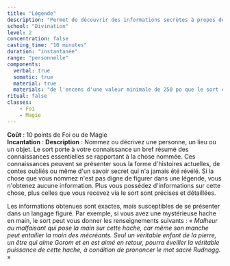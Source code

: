 ```yaml
---
title: "Légende"
description: "Permet de découvrir des informations secrètes à propos de la cible."
school: "Divination"
level: 2
concentration: false
casting_time: "10 minutes"
duration: "instantanée"
range: "personnelle"
components:
  verbal: true
  somatic: true
  material: true
  materials: "de l'encens d'une valeur minimale de 250 po que le sort consume et quatre bandelettes d'ivoire valant au moins 50 po chaque"
ritual: false
classes:
    - Foi
    - Magie
---
```

**Coût** : 10 points de Foi ou de Magie   
**Incantation** : 
**Description** : Nommez ou décrivez une personne, un lieu ou un objet. Le sort porte à votre connaissance un bref résumé des connaissances essentielles se rapportant à la chose nommée. Ces connaissances peuvent se présenter sous la forme d'histoires actuelles, de contes oubliés ou même d'un savoir secret qui n'a jamais été révélé. Si la chose que vous nommez n'est pas digne de figurer dans une légende, vous n'obtenez aucune information. Plus vous possédez d'informations sur cette chose, plus celles que vous recevez via le sort sont précises et détaillées.

Les informations obtenues sont exactes, mais susceptibles de se présenter dans un langage figuré. Par exemple, si vous avez une mystérieuse hache en main, le sort peut vous donner les renseignements suivants : « _Malheur au malfaisant qui pose la main sur cette hache, car même son manche peut entailler la main des mécréants. Seul un véritable enfant de la pierre, un être qui aime Gorom et en est aimé en retour, pourra éveiller la véritable puissance de cette hache, à condition de prononcer le mot sacré Rudnogg._ »

